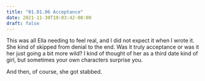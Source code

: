```yaml
---
title: "01.01.06 Acceptance"
date: 2021-11-30T19:03:42-08:00
draft: false
---
```

This was all Ella needing to feel real, and I did not expect it when I wrote it. She kind of skipped from denial to the end. Was it truly acceptance or was it her just going a bit more wild? I kind of thought of her as a third date kind of girl, but sometimes your own characters surprise you.

And then, of course, she got stabbed.